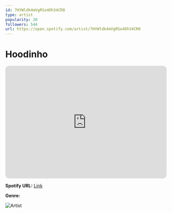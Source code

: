 ```yaml
---
id: 7HYWldk4mVgRSo4Oh34CR0
type: artist
popularity: 20
followers: 544
url: https://open.spotify.com/artist/7HYWldk4mVgRSo4Oh34CR0
---
```

# Hoodinho

<iframe style="border-radius:12px" src="https://open.spotify.com/embed/artist/7HYWldk4mVgRSo4Oh34CR0" width="100%" height="352" frameBorder="0" allowfullscreen="" allow="autoplay; clipboard-write; encrypted-media; fullscreen; picture-in-picture" loading="lazy"></iframe>

**Spotify URL:** [Link](https://open.spotify.com/artist/7HYWldk4mVgRSo4Oh34CR0)

**Genre:** 

![Artist](https://i.scdn.co/image/ab6761610000e5eb7613e0ac3eab4cc1a28cf98f)
